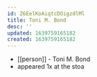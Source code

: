 ```yaml
---
id: Z6EelKoAiqtcDOigzdlMl
title: Toni M. Bond
desc: ''
updated: 1639759165182
created: 1639759165182
---
```



- [[person]] - Toni M. Bond
- appeared 1x at the stoa
